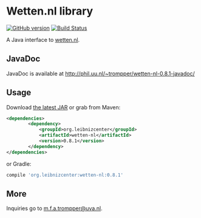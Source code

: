 # Wetten.nl library
[![GitHub version](https://badge.fury.io/gh/digitalheir%2Fjava-wetten-nl-library.svg)](http://badge.fury.io/gh/digitalheir%2Fjava-wetten-nl-library)
[![Build Status](https://travis-ci.org/digitalheir/java-wetten-nl-library.svg?branch=master)](https://travis-ci.org/digitalheir/java-java-wetten-nl-library)

A Java interface to [wetten.nl](http://www.wetten.nl/).

## JavaDoc
JavaDoc is available at http://phil.uu.nl/~trompper/wetten-nl-0.8.1-javadoc/

## Usage
Download [the latest JAR](https://github.com/digitalheir/java-wetten-nl-library/releases/latest) or grab from Maven:

```xml
<dependencies>
        <dependency>
            <groupId>org.leibnizcenter</groupId>
            <artifactId>wetten-nl</artifactId>
            <version>0.8.1</version>
        </dependency>
</dependencies>
```

or Gradle:
```groovy
compile 'org.leibnizcenter:wetten-nl:0.8.1'
```

## More
Inquiries go to m.f.a.trompper@uva.nl.